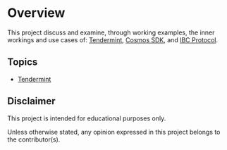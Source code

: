 # Overview

This project discuss and examine, through working examples, the inner workings and use cases of: [Tendermint](https://tendermint.com/), [Cosmos SDK](https://tendermint.com/sdk/), and [IBC Protocol](https://tendermint.com/ibc/).

## Topics

* [Tendermint](./docs/tendermint.md)

## Disclaimer

This project is intended for educational purposes only.

Unless otherwise stated, any opinion expressed in this project belongs to the contributor(s).